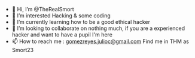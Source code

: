 - 👋 Hi, I’m @TheRealSmort
- 👀 I’m interested Hacking & some coding
- 🌱 I’m currently learning how to be a good ethical hacker
- 💞️ I’m looking to collaborate on nothing much, if you are a experienced hacker and want to have a pupil I'm here
- 📫 How to reach me : gomezreyes.julioc@gmail.com
Find me in THM as Smort23
